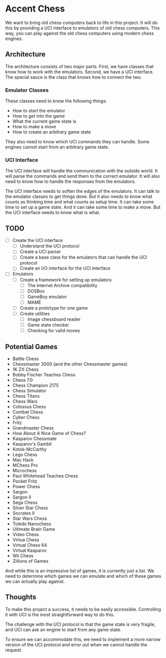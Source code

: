 # Accent Chess

We want to bring old chess computers back to life in this project. It will do this by providing a UCI interface to emulators of old chess computers. This way, you can play against the old chess computers using modern chess engines.

## Architecture

The architecture consists of two major parts. First, we have classes that know how to work with the emulators. Second, we have a UCI interface. The special sauce is the class that knows how to connect the two.

### Emulator Classes

These classes need to know the following things:

- How to start the emulator
- How to get into the game
- What the current game state is
- How to make a move
- How to create an arbitrary game state

They also need to know which UCI commands they can handle. Some engines cannot start from an arbitrary game state.

### UCI Interface

The UCI interface will handle the communication with the outside world. It will parse the commands and send them to the correct emulator. It will also need to know how to handle the responses from the emulators.

The UCI interface needs to soften the edges of the emulators. It can talk to the emulator classes to get things done. But it also needs to know what counts as thinking time and what counts as setup time. It can take some time to set up a game state. And it can take some time to make a move. But the UCI interface needs to know what is what.

## TODO

- [ ] Create the UCI interface
  - [ ] Understand the UCI protocol
  - [ ] Create a UCI parser
  - [ ] Create a base class for the emulators that can handle the UCI protocol
  - [ ] Create an I/O interface for the UCI interface
- [ ] Emulators
  - [ ] Create a framework for setting up emulators
    - [ ] The Internet Archive compatibility
    - [ ] DOSBox
    - [ ] GameBoy emulator
    - [ ] MAME
  - [ ] Create a prototype for one game
  - [ ] Create utilities
    - [ ] Image chessboard reader
    - [ ] Game state checker
    - [ ] Checking for valid moves

## Potential Games

- Battle Chess
- Chessmaster 3000 (and the other Chessmaster games)
- 1K ZX Chess
- Bobby Fischer Teaches Chess
- Chess 7.0
- Chess Champion 2175
- Chess Simulator
- Chess Titans
- Chess Wars
- Colossus Chess
- Combat Chess
- Cyber Chess
- Fritz
- Grandmaster Chess
- How About A Nice Game of Chess?
- Kasparov Chessmate
- Kasparov's Gambit
- Kotok-McCarthy
- Lego Chess
- Mac Hack
- MChess Pro
- Microchess
- Paul Whitehead Teaches Chess
- Pocket Fritz
- Power Chess
- Sargon
- Sargon II
- Sega Chess
- Silver Star Chess
- Socrates II
- Star Wars Chess
- Toledo Nanochess
- Ultimate Brain Game
- Video Chess
- Virtua Chess
- Virtual Chess 64
- Virtual Kasparov
- Wii Chess
- Zillions of Games

And while this is an impressive list of games, it is currently just a list. We need to determine which games we can emulate and which of these games we can actually play against.

## Thoughts

To make this project a success, it needs to be easily accessible. Controlling it with UCI is the most straightforward way to do this.

The challenge with the UCI protocol is that the game state is very fragile, and UCI can ask an engine to start from any game state.

To ensure we can accommodate this, we need to implement a more narrow version of the UCI protocol and error out when we cannot handle the request.
